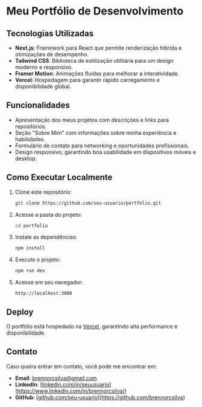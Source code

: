 # Meu Portfólio de Desenvolvimento

## Tecnologias Utilizadas
- **Next.js**: Framework para React que permite renderização híbrida e otimizações de desempenho.
- **Tailwind CSS**: Biblioteca de estilização utilitária para um design moderno e responsivo.
- **Framer Motion**: Animações fluidas para melhorar a interatividade.
- **Vercel**: Hospedagem para garantir rápido carregamento e disponibilidade global.

## Funcionalidades
- Apresentação dos meus projetos com descrições e links para repositórios.
- Seção "Sobre Mim" com informações sobre minha experiência e habilidades.
- Formulário de contato para networking e oportunidades profissionais.
- Design responsivo, garantindo boa usabilidade em dispositivos móveis e desktop.

## Como Executar Localmente
1. Clone este repositório:
   ```bash
   git clone https://github.com/seu-usuario/portfolio.git
   ```
2. Acesse a pasta do projeto:
   ```bash
   cd portfolio
   ```
3. Instale as dependências:
   ```bash
   npm install
   ```
4. Execute o projeto:
   ```bash
   npm run dev
   ```
5. Acesse em seu navegador:
   ```
   http://localhost:3000
   ```

## Deploy
O portfólio está hospedado na [Vercel](https://seu-portifolio.vercel.app), garantindo alta performance e disponibilidade.

## Contato
Caso queira entrar em contato, você pode me encontrar em:
- **Email**: brennorcsilva@gmail.com
- **LinkedIn**: [[linkedin.com/in/seuusuario](https://linkedin.com/in/seuusuario)](https://www.linkedin.com/in/brennorcsilva/)
- **GitHub**: [[github.com/seu-usuario](https://github.com/seu-usuario)](https://github.com/brennorcsilva)

